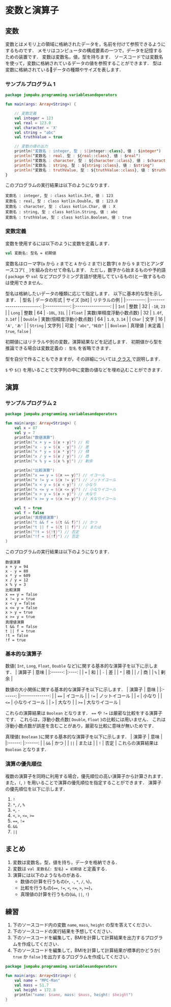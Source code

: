 # 変数と演算子

## 変数

変数とはメモリ上の領域に格納されたデータを，名前を付けて参照できるようにするものです．
メモリはコンピュータの構成要素の一つで，データを記憶するための装置です．
変数は変数名，値，型を持ちます．
ソースコードでは変数名を使って，変数に格納されているデータの値を参照することができます．
型は変数に格納されているデータの種類やサイズを表します．

### サンプルプログラム 1

```kt
package jumpaku.programming.variablesandoperators

fun main(args: Array<String>) {

    // 変数定義
    val integer = 123
    val real = 123.0
    val character = 'X'
    val string = "abc"
    val truthValue = true

    // 変数の値の出力
    println("変数名 : integer, 型 : ${integer::class}, 値 : $integer")
    println("変数名 : real, 型 : ${real::class}, 値 : $real")
    println("変数名 : character, 型 : ${character::class}, 値 : $character")
    println("変数名 : string, 型 : ${string::class}, 値 : $string")
    println("変数名 : truthValue, 型 : ${truthValue::class}, 値 : $truthValue")
}
```

このプログラムの実行結果は以下のようになります．
```
変数名 : integer, 型 : class kotlin.Int, 値 : 123
変数名 : real, 型 : class kotlin.Double, 値 : 123.0
変数名 : character, 型 : class kotlin.Char, 値 : X
変数名 : string, 型 : class kotlin.String, 値 : abc
変数名 : truthValue, 型 : class kotlin.Boolean, 値 : true
```

### 変数定義

変数を使用するには以下のように変数を定義します．
```kt
val 変数名: 型名 = 初期値
```
変数名はローマ字(`a` から `z` までと `A` から `Z` まで)と数字( `0` から `9` まで)とアンダースコア( `_` )を組み合わせて命名します．
ただし，数字から始まるものや予約語( `package` や `val` などプログラミング言語が使用してているもの)と一致するものは使用できません．

型名は格納したいデータの種類に応じて指定します．
以下に基本的な型を示します．
|    型名   	|       データの形式       	| サイズ [bit] 	|      リテラルの例     	|
|:---------:	|:------------------------:	|:------------:	|:-----------------:	|
| `Int`     	| 整数                     	|           32 	| `-10`, `23`       	|
| `Long`    	| 整数                     	|           64 	| `-10L`, `31L`     	|
| `Float`   	| 実数(単精度浮動小数点数) 	|           32 	| `1.0f`, `3.14f`   	|
| `Double`  	| 実数(倍精度浮動小数点数) 	|           64 	| `1.0`, `3.14`     	|
| `Char`    	| 文字                     	|           16 	| `'A'`, `'あ'`     	|
| `String`  	| 文字列                   	|         可変 	| `"abc"`, `"純白"` 	|
| `Boolean` 	| 真理値                   	|       未定義 	| `true`, `false`   	|

初期値にはリテラルや別の変数，演算結果などを記述します．
初期値から型を推論できる場合は変数定義の `: 型名` を省略できます．

型を自分で作ることもできますが，その詳細については[ クラス ](./Classes.md)で説明します．

`$` や `${}` を用いることで文字列の中に変数の値などを埋め込むことができます．

## 演算

### サンプルプログラム 2
```kt
package jumpaku.programming.variablesandoperators

fun main(args: Array<String>) {
    val x = 87
    val y = 7
    println("数値演算")
    println("x + y = ${x + y}") // 和
    println("x - y = ${x - y}") // 差
    println("x * y = ${x * y}") // 積
    println("x / y = ${x / y}") // 商
    println("x % y = ${x % y}") // 剰余

    println("比較演算")
    println("x == y = ${x == y}") // イコール
    println("x != y = ${x != y}") // ノットイコール
    println("x < y = ${x < y}") // 小なり
    println("x <= y = ${x <= y}") // 小なりイコール
    println("x > y = ${x > y}") // 大なり
    println("x >= y = ${x >= y}") // 大なりイコール

    val t = true
    val f = false
    println("真理値演算")
    println("t && f = ${t && f}") // かつ
    println("t || f = ${t || f}") // または
    println("!t = ${!t}") // 否定
    println("!f = ${!f}") // 否定
}
```
このプログラムの実行結果は以下のようになります．
```
数値演算
x + y = 94
x - y = 80
x * y = 609
x / y = 12
x % y = 3
比較演算
x == y = false
x != y = true
x < y = false
x <= y = false
x > y = true
x >= y = true
真理値演算
t && f = false
t || f = true
!t = false
!f = true
```
### 基本的な演算子

数値( `Int`, `Long`, `Float`, `Double` など)に関する基本的な演算子を以下に示します．
| 演算子 	| 意味 	|
|:------:	|:----:	|
|   `+`  	|  和  	|
|   `-`  	|  差  	|
|   `*`  	|  積  	|
|   `/`  	|  商  	|
|   `%`  	| 剰余 	|

数値の大小関係に関する基本的な演算子を以下に示します．
| 演算子 	|      意味      	|
|:------:	|:--------------:	|
|  `==`  	|    イコール    	|
|  `!=`  	| ノットイコール 	|
|   `<`  	|     小なり     	|
|  `<=`  	| 小なりイコール 	|
|   `>`  	|     大なり     	|
|  `>=`  	| 大なりイコール 	|

これらの演算結果は `Boolean` となります．
`==` や `!=` は厳密な比較をする演算子です．
これらは，浮動小数点数( `Double`, `Float` )の比較には用いません．
これは浮動小数点数が誤差を含むことがあり，厳密な比較に意味が無いためです．

真理値( `Boolean` )に関する基本的な演算子を以下に示します．
| 演算子 	|  意味  	|
|:------:	|:------:	|
|  `&&`  	|  かつ  	|
|  `||`  	| または 	|
|   `!`  	|  否定  	|
これらの演算結果は `Boolean` となります．

### 演算の優先順位

複数の演算子を同時に利用する場合，優先順位の高い演算子から計算されます．
また，`(`, `)` を用いることで演算の優先順位を指定することができます．
演算子の優先順位を以下に示します．

1. `!`
1. `*`, `/`, `%`
1. `+`, `-`
1. `<`, `>`, `<=`, `>=`
1. `==`, `!=`
1. `&&`
1. `||`

## まとめ

1. 変数は変数名，型，値を持ち，データを格納できる．
1. 変数は `val 変数名`(`: 型名`)` = 初期値` と定義する．
1. 演算には以下のようなものがある．
    * 数値の計算を行うもの(`+`, `-`, `*`, `/`, `%`)，
    * 比較を行うもの(`==`, `!=`, `<`, `<=`, `>`, `>=`)，
    * 真理値の計算を行うもの(`&&`, `||`, `!`)

## 練習

1. 下のソースコード内の変数 `name`, `mass`, `height` の型を答えてください．
1. 下のソースコードの実行結果を予想してください．
1. 下のソースコードを編集して，BMIを計算して計算結果を出力するプログラムを作成してください．
1. 下のソースコードを編集して，BMIを計算して計算結果が標準的かどうか( `true` か `false` )を出力するプログラムを作成してください．

```kt
package jumpaku.programming.variablesandoperators

fun main(args: Array<String>) {
    val name = "MPC-Man"
    val mass = 51.7
    val height = 172.8
    println("name: $name, mass: $mass, height: $height")
}
```
